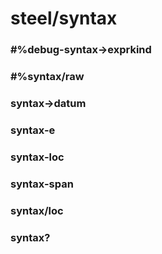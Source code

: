 # steel/syntax
### **#%debug-syntax->exprkind**
### **#%syntax/raw**
### **syntax->datum**
### **syntax-e**
### **syntax-loc**
### **syntax-span**
### **syntax/loc**
### **syntax?**
